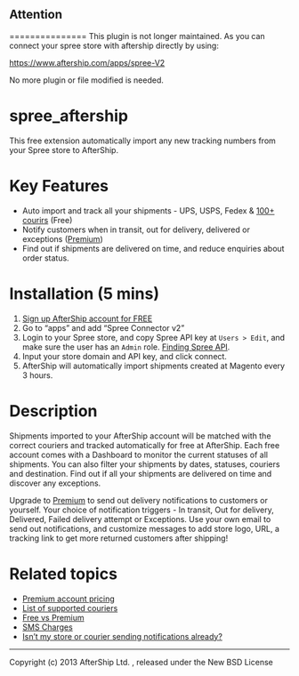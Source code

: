 ## Attention
===============
This plugin is not longer maintained.
As you can connect your spree store with aftership directly by using:

https://www.aftership.com/apps/spree-V2

No more plugin or file modified is needed.


spree_aftership
==============
This free extension automatically import any new tracking numbers from your Spree store to AfterShip.

Key Features
==============
- Auto import and track all your shipments - UPS, USPS, Fedex & [100+ courirs](https://www.aftership.com/courier) (Free)
- Notify customers when in transit, out for delivery, delivered or exceptions ([Premium](https://www.aftership.com/premium))
- Find out if shipments are delivered on time, and reduce enquiries about order status.

Installation (5 mins) 
============
1. [Sign up AfterShip account for FREE](https://www.aftership.com/signup)
2. Go to “apps” and add “Spree Connector v2”
3. Login to your Spree store, and copy Spree API key at `Users > Edit`, and make sure the user has an `Admin` role. [Finding Spree API](https://aftership.uservoice.com/knowledgebase/articles/238182-finding-spree-api-credentials).
4. Input your store domain and API key, and click connect.
5. AfterShip will automatically import shipments created at Magento every 3 hours.

Description
============
Shipments imported to your AfterShip account will be matched with the correct couriers and tracked automatically for free at AfterShip. Each free account comes with a Dashboard to monitor the current statuses of all shipments. You can also filter your shipments by dates, statuses, couriers and destination. Find out if all your shipments are delivered on time and discover any exceptions.

Upgrade to [Premium](https://www.aftership.com/premium) to send out delivery notifications to customers or yourself. Your choice of notification triggers - In transit, Out for delivery, Delivered, Failed delivery attempt or Exceptions. Use your own email to send out notifications, and customize messages to add store logo, URL, a tracking link to get more returned customers after shipping! 

Related topics
============
- [Premium account pricing](https://www.aftership.com/premium)
- [List of supported couriers](https://www.aftership.com/courier)
- [Free vs Premium](https://www.aftership.com/free-vs-premium)
- [SMS Charges](https://www.aftership.com/sms-pricing)
- [Isn’t my store or courier sending notifications already?](https://aftership.uservoice.com/knowledgebase/articles/169634-isn-t-my-store-or-courier-sending-notifications-al)

---------------------------------------

Copyright (c) 2013 AfterShip Ltd. , released under the New BSD License
